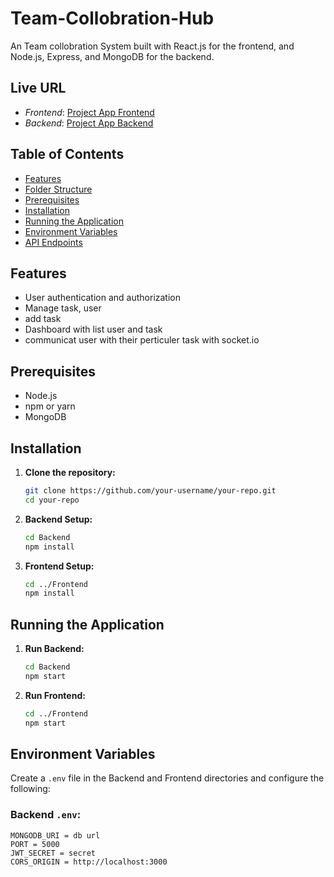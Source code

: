# Team-Collobration-Hub

An Team collobration System built with React.js for the frontend, and Node.js, Express, and MongoDB for the backend.

## Live URL
- *Frontend*: [Project App Frontend](https://team-collobration-hub.vercel.app)
- *Backend*: [Project App Backend](https://team-collobration-hub.onrender.com)


## Table of Contents

- [Features](#features)
- [Folder Structure](#folder-structure)
- [Prerequisites](#prerequisites)
- [Installation](#installation)
- [Running the Application](#running-the-application)
- [Environment Variables](#environment-variables)
- [API Endpoints](#api-endpoints)

## Features

- User authentication and authorization
- Manage task, user
- add task
- Dashboard with list user and task
- communicat user with their perticuler task with socket.io

## Prerequisites

- Node.js
- npm or yarn
- MongoDB

## Installation

1. **Clone the repository:**
   ```bash
   git clone https://github.com/your-username/your-repo.git
   cd your-repo
   ```

2. **Backend Setup:**
   ```bash
   cd Backend
   npm install
   ```

3. **Frontend Setup:**
   ```bash
   cd ../Frontend
   npm install
   ```

## Running the Application

1. **Run Backend:**
   ```bash
   cd Backend
   npm start
   ```

2. **Run Frontend:**
   ```bash
   cd ../Frontend
   npm start
   ```

## Environment Variables

Create a `.env` file in the Backend and Frontend directories and configure the following:

### Backend `.env`:
```env
MONGODB_URI = db url
PORT = 5000
JWT_SECRET = secret
CORS_ORIGIN = http://localhost:3000
```


